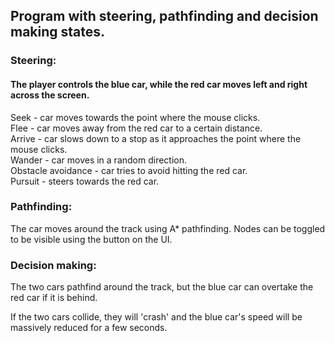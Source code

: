 ## Program with steering, pathfinding and decision making states.
### Steering:
#### The player controls the blue car, while the red car moves left and right across the screen.
Seek - car moves towards the point where the mouse clicks.<br>
Flee - car moves away from the red car to a certain distance.<br>
Arrive - car slows down to a stop as it approaches the point where the mouse clicks.<br>
Wander - car moves in a random direction.<br>
Obstacle avoidance - car tries to avoid hitting the red car.<br>
Pursuit - steers towards the red car.<br>
### Pathfinding:
The car moves around the track using A* pathfinding. Nodes can be toggled to be visible using the button on the UI.
### Decision making:
The two cars pathfind around the track, but the blue car can overtake the red car if it is behind.

If the two cars collide, they will 'crash' and the blue car's speed will be massively reduced for a few seconds.
